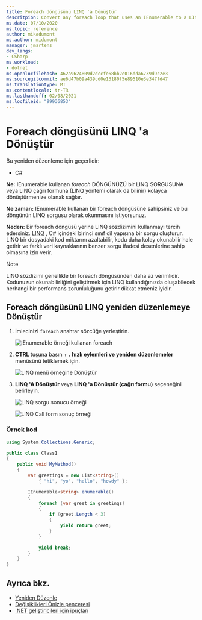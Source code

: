 ```yaml
---
title: Foreach döngüsünü LINQ 'a Dönüştür
descritpion: Convert any foreach loop that uses an IEnumerable to a LINQ query or a LINQ call form (also known as a LINQ method).
ms.date: 07/10/2020
ms.topic: reference
author: mikadumont
ms.author: midumont
manager: jmartens
dev_langs:
- CSharp
ms.workload:
- dotnet
ms.openlocfilehash: 462a9624809d2dccfe68bb2e016dda6739d9c2e3
ms.sourcegitcommit: ae6d47b09a439cd0e13180f5e89510e3e347fd47
ms.translationtype: MT
ms.contentlocale: tr-TR
ms.lasthandoff: 02/08/2021
ms.locfileid: "99936853"
---
```

# <a name="convert-a-foreach-loop-to-linq"></a>Foreach döngüsünü LINQ 'a Dönüştür

Bu yeniden düzenleme için geçerlidir:

- C#

**Ne:** IEnumerable kullanan *foreach* DÖNGÜNÜZÜ bir LINQ SORGUSUNA veya LINQ çağrı formuna (LINQ yöntemi olarak da bilinir) kolayca dönüştürmenize olanak sağlar.

**Ne zaman:** IEnumerable kullanan bir foreach döngüsüne sahipsiniz ve bu döngünün LINQ sorgusu olarak okunmasını istiyorsunuz.

**Neden:** Bir foreach döngüsü yerine LINQ sözdizimini kullanmayı tercih edersiniz. [LINQ](/dotnet/csharp/programming-guide/concepts/linq/introduction-to-linq) , C# içindeki birinci sınıf dil yapısına bir sorgu oluşturur. LINQ bir dosyadaki kod miktarını azaltabilir, kodu daha kolay okunabilir hale getirir ve farklı veri kaynaklarının benzer sorgu ifadesi desenlerine sahip olmasına izin verir.

> [!NOTE]
> LINQ sözdizimi genellikle bir foreach döngüsünden daha az verimlidir. Kodunuzun okunabilirliğini geliştirmek için LINQ kullandığınızda oluşabilecek herhangi bir performans zorunluluğunu getirir dikkat etmeniz iyidir.

## <a name="convert-a-foreach-loop-to-linq-refactoring"></a>Foreach döngüsünü LINQ yeniden düzenlemeye Dönüştür

1. İmlecinizi `foreach` anahtar sözcüğe yerleştirin.

    ![IEnumerable örneği kullanan foreach](media/convert-foreach-to-LINQ.png)

2. **CTRL** tuşuna basın + **.** **hızlı eylemleri ve yeniden düzenlemeler** menüsünü tetiklemek için.

   ![LINQ menü örneğine Dönüştür](media/convert-foreach-to-LINQ-codefix.png)

3. **LINQ 'A Dönüştür** veya **LINQ 'a Dönüştür (çağrı formu)** seçeneğini belirleyin.

   ![LINQ sorgu sonucu örneği](media/convert-foreach-to-LINQ-result.png)

   ![LINQ Call form sonuç örneği](media/convert-foreach-to-LINQ-callform-result.png)

### <a name="sample-code"></a>Örnek kod

```csharp
using System.Collections.Generic;

public class Class1
{
    public void MyMethod()
    {
        var greetings = new List<string>()
            { "hi", "yo", "hello", "howdy" };

        IEnumerable<string> enumerable()
        {
            foreach (var greet in greetings)
            {
                if (greet.Length < 3)
                {
                    yield return greet;
                }
            }

            yield break;
        }
    }
}
```

## <a name="see-also"></a>Ayrıca bkz.

- [Yeniden Düzenle](../refactoring-in-visual-studio.md)
- [Değişiklikleri Önizle penceresi](../../ide/preview-changes.md)
- [.NET geliştiricileri için ipuçları](../csharp-developer-productivity.md)
